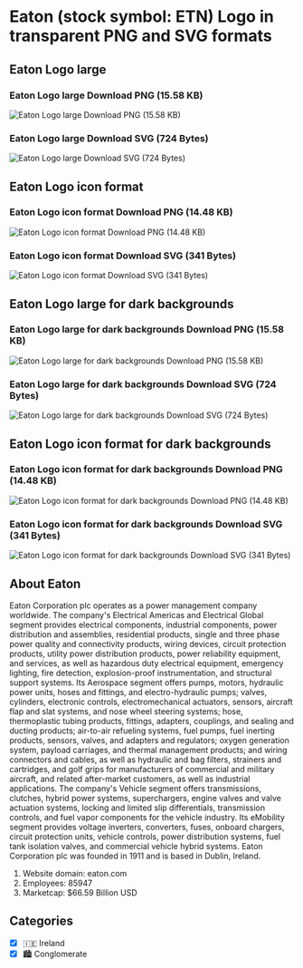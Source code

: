 # Eaton (stock symbol: ETN) Logo in transparent PNG and SVG formats

## Eaton Logo large

### Eaton Logo large Download PNG (15.58 KB)

![Eaton Logo large Download PNG (15.58 KB)](/img/orig/ETN_BIG-4deab3a3.png)

### Eaton Logo large Download SVG (724 Bytes)

![Eaton Logo large Download SVG (724 Bytes)](/img/orig/ETN_BIG-9b24f986.svg)

## Eaton Logo icon format

### Eaton Logo icon format Download PNG (14.48 KB)

![Eaton Logo icon format Download PNG (14.48 KB)](/img/orig/ETN-a0c4c514.png)

### Eaton Logo icon format Download SVG (341 Bytes)

![Eaton Logo icon format Download SVG (341 Bytes)](/img/orig/ETN-b9e0c72b.svg)

## Eaton Logo large for dark backgrounds

### Eaton Logo large for dark backgrounds Download PNG (15.58 KB)

![Eaton Logo large for dark backgrounds Download PNG (15.58 KB)](/img/orig/ETN_BIG.D-1b1b58fb.png)

### Eaton Logo large for dark backgrounds Download SVG (724 Bytes)

![Eaton Logo large for dark backgrounds Download SVG (724 Bytes)](/img/orig/ETN_BIG.D-25dcffb5.svg)

## Eaton Logo icon format for dark backgrounds

### Eaton Logo icon format for dark backgrounds Download PNG (14.48 KB)

![Eaton Logo icon format for dark backgrounds Download PNG (14.48 KB)](/img/orig/ETN.D-702c86cc.png)

### Eaton Logo icon format for dark backgrounds Download SVG (341 Bytes)

![Eaton Logo icon format for dark backgrounds Download SVG (341 Bytes)](/img/orig/ETN.D-f6a1a201.svg)

## About Eaton

Eaton Corporation plc operates as a power management company worldwide. The company's Electrical Americas and Electrical Global segment provides electrical components, industrial components, power distribution and assemblies, residential products, single and three phase power quality and connectivity products, wiring devices, circuit protection products, utility power distribution products, power reliability equipment, and services, as well as hazardous duty electrical equipment, emergency lighting, fire detection, explosion-proof instrumentation, and structural support systems. Its Aerospace segment offers pumps, motors, hydraulic power units, hoses and fittings, and electro-hydraulic pumps; valves, cylinders, electronic controls, electromechanical actuators, sensors, aircraft flap and slat systems, and nose wheel steering systems; hose, thermoplastic tubing products, fittings, adapters, couplings, and sealing and ducting products; air-to-air refueling systems, fuel pumps, fuel inerting products, sensors, valves, and adapters and regulators; oxygen generation system, payload carriages, and thermal management products; and wiring connectors and cables, as well as hydraulic and bag filters, strainers and cartridges, and golf grips for manufacturers of commercial and military aircraft, and related after-market customers, as well as industrial applications. The company's Vehicle segment offers transmissions, clutches, hybrid power systems, superchargers, engine valves and valve actuation systems, locking and limited slip differentials, transmission controls, and fuel vapor components for the vehicle industry. Its eMobility segment provides voltage inverters, converters, fuses, onboard chargers, circuit protection units, vehicle controls, power distribution systems, fuel tank isolation valves, and commercial vehicle hybrid systems. Eaton Corporation plc was founded in 1911 and is based in Dublin, Ireland.

1. Website domain: eaton.com
2. Employees: 85947
3. Marketcap: $66.59 Billion USD


## Categories
- [x] 🇮🇪 Ireland
- [x] 🏙 Conglomerate
